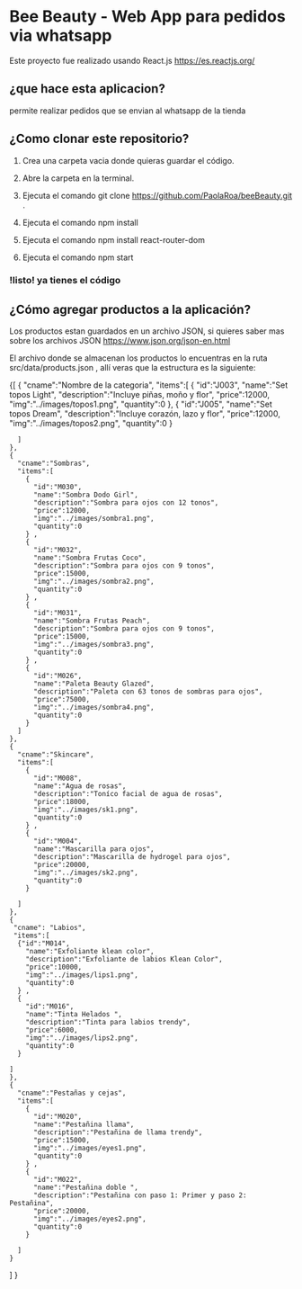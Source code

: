 # Bee Beauty - Web App para pedidos via whatsapp

Este proyecto fue realizado usando React.js https://es.reactjs.org/

## ¿que hace esta aplicacion?

permite realizar pedidos que se envian al whatsapp de la tienda

## ¿Como clonar este repositorio?

1. Crea una carpeta vacia donde quieras guardar el código.

2. Abre la carpeta en la terminal.

3. Ejecuta el comando git clone https://github.com/PaolaRoa/beeBeauty.git .

4. Ejecuta el comando npm install

5. Ejecuta el comando npm install react-router-dom

6. Ejecuta el comando npm start 

### !listo! ya tienes el código 

## ¿Cómo agregar productos a la aplicación?

Los productos estan guardados en un archivo JSON, si quieres saber mas sobre los archivos JSON https://www.json.org/json-en.html

El archivo donde se almacenan los productos lo encuentras en la ruta src/data/products.json , allí veras que la estructura es la siguiente:

{[
    {
      "cname":"Nombre de la categoria",
      "items":[
         {
           "id":"J003",
           "name":"Set topos Light",
           "description":"Incluye piñas, moño y flor",
           "price":12000,
           "img":"../images/topos1.png",
           "quantity":0
         },
         {
          "id":"J005",
          "name":"Set topos Dream",
          "description":"Incluye corazón, lazo y flor",
          "price":12000,
          "img":"../images/topos2.png",
          "quantity":0
        } 

      ]
    },
    {
      "cname":"Sombras",
      "items":[
        {
          "id":"M030",
          "name":"Sombra Dodo Girl",
          "description":"Sombra para ojos con 12 tonos",
          "price":12000,
          "img":"../images/sombra1.png",
          "quantity":0
        } ,
        {
          "id":"M032",
          "name":"Sombra Frutas Coco",
          "description":"Sombra para ojos con 9 tonos",
          "price":15000,
          "img":"../images/sombra2.png",
          "quantity":0
        } ,
        {
          "id":"M031",
          "name":"Sombra Frutas Peach",
          "description":"Sombra para ojos con 9 tonos",
          "price":15000,
          "img":"../images/sombra3.png",
          "quantity":0
        } ,
        {
          "id":"M026",
          "name":"Paleta Beauty Glazed",
          "description":"Paleta con 63 tonos de sombras para ojos",
          "price":75000,
          "img":"../images/sombra4.png",
          "quantity":0
        } 
      ]   
    },
    {
      "cname":"Skincare",
      "items":[
        {
          "id":"M008",
          "name":"Agua de rosas",
          "description":"Toníco facial de agua de rosas",
          "price":18000,
          "img":"../images/sk1.png",
          "quantity":0
        } ,
        {
          "id":"M004",
          "name":"Mascarilla para ojos",
          "description":"Mascarilla de hydrogel para ojos",
          "price":20000,
          "img":"../images/sk2.png",
          "quantity":0
        }

      ] 
    },
    {
     "cname": "Labios",
     "items":[
      {"id":"M014",
        "name":"Exfoliante klean color",
        "description":"Exfoliante de labios Klean Color",
        "price":10000,
        "img":"../images/lips1.png",
        "quantity":0
      } ,
      {
        "id":"M016",
        "name":"Tinta Helados ",
        "description":"Tinta para labios trendy",
        "price":6000,
        "img":"../images/lips2.png",
        "quantity":0
      }

    ] 
    },
    {
      "cname":"Pestañas y cejas",
      "items":[
        {
          "id":"M020",
          "name":"Pestañina llama",
          "description":"Pestañina de llama trendy",
          "price":15000,
          "img":"../images/eyes1.png",
          "quantity":0
        } ,
        {
          "id":"M022",
          "name":"Pestañina doble ",
          "description":"Pestañina con paso 1: Primer y paso 2: Pestañina",
          "price":20000,
          "img":"../images/eyes2.png",
          "quantity":0
        }
  
      ] 
    }
  ]
}
